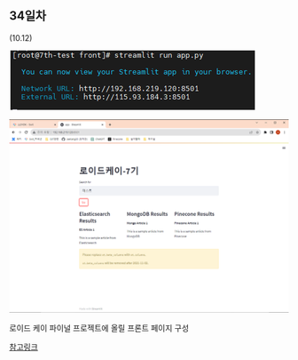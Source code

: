 ## 34일차
(10.12)

![img_4.png](img_4.png)


![img_5.png](img_5.png)

로이드 케이 파이널 프로젝트에 올릴 프론트 페이지 구성

[참고링크](https://docs.google.com/presentation/d/1SoS2iAHa-jsH0e_Mnx5FBJwen81cWmKv/edit#slide=id.g28bc5dcf401_0_89)
